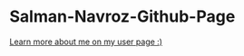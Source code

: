 # Salman-Navroz-Github-Page
[Learn more about me on my user page :)](https://salnav.github.io/Salman-Navroz-Github-Page)
